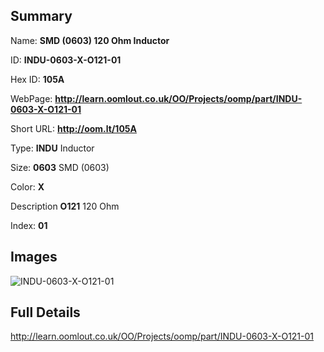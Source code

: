 

## Summary
 
Name: __SMD (0603) 120 Ohm Inductor__

ID: __INDU-0603-X-O121-01__

Hex ID: __105A__

WebPage: __http://learn.oomlout.co.uk/OO/Projects/oomp/part/INDU-0603-X-O121-01__

Short URL: __http://oom.lt/105A__


Type: __INDU__ Inductor 

Size: __0603__ SMD (0603) 

Color: __X__  

Description __O121__ 120 Ohm 

Index: __01__


## Images
![INDU-0603-X-O121-01](http://oomlout.com/oomp-gen/parts/INDU-0603-X-O121-01/INDU-0603-X-O121-01_420.jpg)



## Full Details

 http://learn.oomlout.co.uk/OO/Projects/oomp/part/INDU-0603-X-O121-01















